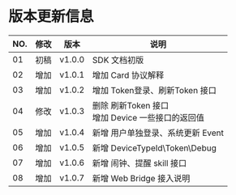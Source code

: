 #  版本更新信息

| NO. | 修改 | 版本 | 说明 |
| --- | --- | --- | --- | 
| 01 | 初稿 | v1.0.0 | SDK 文档初版 |
| 02 | 增加 | v1.0.1 | 增加 Card 协议解释 |
| 03 | 增加 | v1.0.2 | 增加 Token登录、刷新Token 接口 |
| 04 | 修改 | v1.0.3 | 删除 刷新Token 接口</br>增加 Device 一些接口的返回值 |
| 05 | 增加 | v1.0.4 | 新增 用户单独登录、系统更新 Event |
| 06 | 增加 | v1.0.5 | 新增 DeviceTypeId\Token\Debug |
| 07 | 增加 | v1.0.6 | 新增 闹钟、提醒 skill 接口 |
| 08 | 增加 | v1.0.7 | 新增 Web Bridge 接入说明 |

